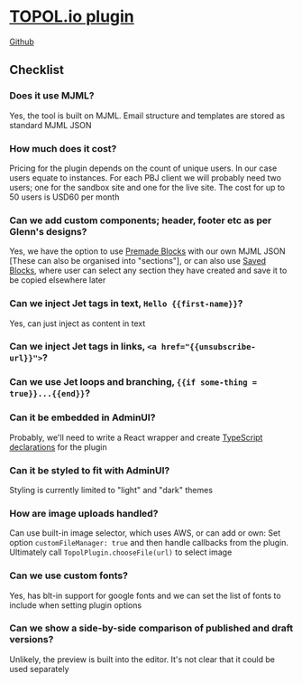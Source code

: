 # [TOPOL.io plugin](https://topol.io/tariff-plugin)

[Github](https://tlapi.github.io/topol-editor/)

## Checklist

### Does it use MJML?

Yes, the tool is built on MJML. Email structure and templates are stored as standard
MJML JSON

### How much does it cost?

Pricing for the plugin depends on the count of unique users. In our case users equate
to instances. For each PBJ client we will probably need two users; one for the sandbox site
and one for the live site. The cost for up to 50 users is USD60 per month

### Can we add custom components; header, footer etc as per Glenn's designs?

Yes, we have the option to use [Premade Blocks](https://tlapi.github.io/topol-editor/#premade-blocks)
with our own MJML JSON [These can also be organised into "sections"], or can also use
[Saved Blocks](https://tlapi.github.io/topol-editor/#saved-blocks), where user can
select any section they have created and save it to be copied elsewhere later

### Can we inject Jet tags in text, `Hello {{first-name}}`?

Yes, can just inject as content in text

### Can we inject Jet tags in links, `<a href="{{unsubscribe-url}}">`?

### Can we use Jet loops and branching, `{{if some-thing = true}}...{{end}}`?

### Can it be embedded in AdminUI?

Probably, we'll need to write a React wrapper and create [TypeScript declarations](https://www.typescriptlang.org/docs/handbook/declaration-files/templates/module-d-ts.html) for the plugin

### Can it be styled to fit with AdminUI?

Styling is currently limited to "light" and "dark" themes

### How are image uploads handled?

Can use built-in image selector, which uses AWS, or can add or own: Set option `customFileManager: true`
and then handle callbacks from the plugin. Ultimately call `TopolPlugin.chooseFile(url)`
to select image

### Can we use custom fonts?

Yes, has blt-in support for google fonts and we can set the list of fonts to include
when setting plugin options

### Can we show a side-by-side comparison of published and draft versions?

Unlikely, the preview is built into the editor. It's not clear that it could be used separately
